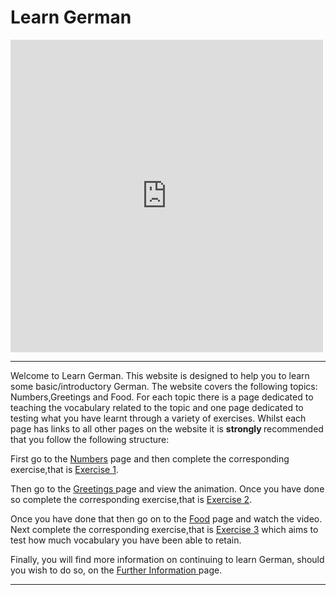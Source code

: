
<h1> Learn German </h1>

<iframe src="https://h5p.org/h5p/embed/168549" width="500" height="500" frameborder="0" allowfullscreen="allowfullscreen"></iframe><script src="https://h5p.org/sites/all/modules/h5p/library/js/h5p-resizer.js" charset="UTF-8"></script>


<hr>

<p>Welcome to Learn German. This website is designed to help you to learn some basic/introductory German. The website covers the following topics: Numbers,Greetings and Food. For each topic there is a page dedicated to teaching the vocabulary related to the topic and one page dedicated to testing what you have learnt through a variety of exercises. Whilst each page has links to all other pages on the website it is <strong> strongly </strong> recommended that you follow the following structure: </p>
  
 <p> First go to the <a href="Numbers.html">Numbers</a> page and then complete the corresponding exercise,that is <a href="NumbersExercise.html">Exercise 1</a>.</p>
  
<p> Then go to the <a href="GreetingsandGoodbyes.html">Greetings </a> page and view the animation. Once you have done so complete the corresponding exercise,that is <a href="GreetingsExercise.html">Exercise 2</a>.</p>

<p>Once you have done that then go on to the <a href="Food.html">Food</a> page and watch the video. Next complete the corresponding exercise,that is <a href="FoodExercise.html">Exercise 3</a> which aims to test how much vocabulary you have been able to retain.</p> 

<p>Finally, you will find more information on continuing to learn German, should you wish to do so, on the <a href="FurtherInformation.html">Further Information </a> page. </p>

<hr>



